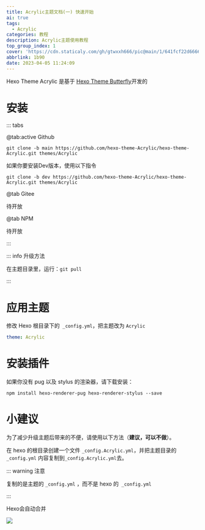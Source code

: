 ```yaml
---
title: Acrylic主题文档(一) 快速开始
ai: true
tags:
  - Acrylic
categories: 教程
description: Acrylic主题使用教程
top_group_index: 1
cover: 'https://cdn.staticaly.com/gh/gtwxxh666/pic@main/1/641fcf22d6666.jpg'
abbrlink: 1b90
date: 2023-04-05 11:24:09
---
```


Hexo Theme Acrylic 是基于 [Hexo Theme Butterfly](https://butterfly.js.org)开发的

# 安装

::: tabs

@tab:active Github

```shell
git clone -b main https://github.com/hexo-theme-Acrylic/hexo-theme-Acrylic.git themes/Acrylic
```

如果你要安装Dev版本，使用以下指令

```shell
git clone -b dev https://github.com/hexo-theme-Acrylic/hexo-theme-Acrylic.git themes/Acrylic
```

@tab Gitee

待开放

@tab NPM

待开放

:::

::: info 升级方法

在主题目录里，运行：`git pull`

:::

# 应用主题

修改 Hexo 根目录下的` _config.yml`，把主题改为 `Acrylic`

```yaml
theme: Acrylic
```

# 安装插件

如果你没有 pug 以及 stylus 的渲染器，请下载安装：

```shell
npm install hexo-renderer-pug hexo-renderer-stylus --save
```

# 小建议

为了减少升级主题后带来的不便，请使用以下方法（**建议，可以不做**）。

在 hexo 的根目录创建一个文件 `_config.Acrylic.yml`，并把主题目录的` _config.yml` 内容复制到` _config.Acrylic.yml `去。

::: warning 注意

复制的是主题的 `_config.yml` ，而不是 hexo 的` _config.yml`

:::

Hexo会自动合并

![](https://img.gtwxxh.cn/i/2023/04/644e61267a93a.webp)

